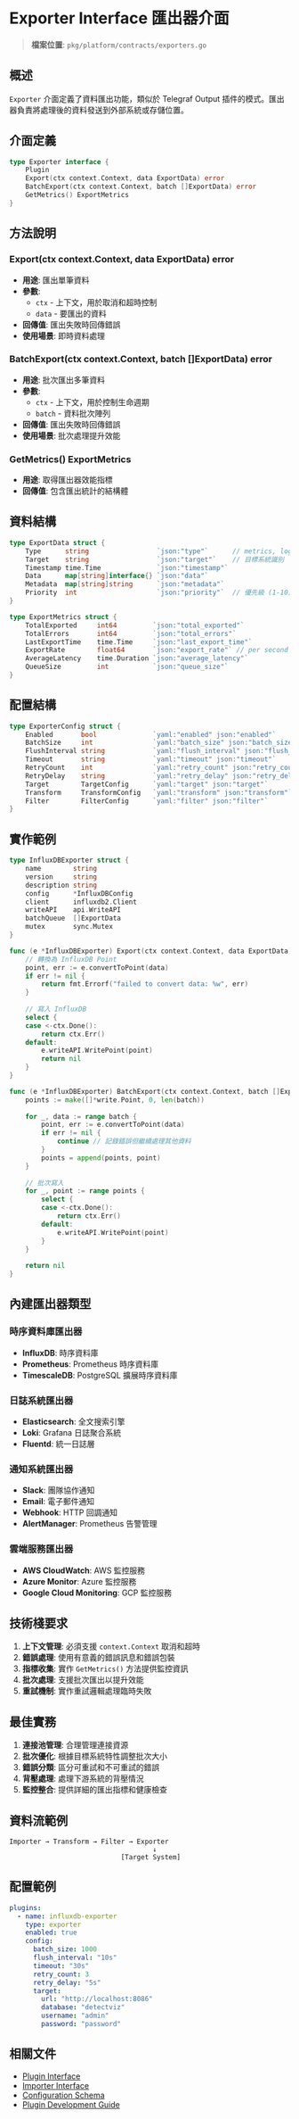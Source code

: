 # Exporter Interface 匯出器介面

> **檔案位置**: `pkg/platform/contracts/exporters.go`

## 概述

`Exporter` 介面定義了資料匯出功能，類似於 Telegraf Output 插件的模式。匯出器負責將處理後的資料發送到外部系統或存儲位置。

## 介面定義

```go
type Exporter interface {
    Plugin
    Export(ctx context.Context, data ExportData) error
    BatchExport(ctx context.Context, batch []ExportData) error
    GetMetrics() ExportMetrics
}
```

## 方法說明

### Export(ctx context.Context, data ExportData) error
- **用途**: 匯出單筆資料
- **參數**: 
  - `ctx` - 上下文，用於取消和超時控制
  - `data` - 要匯出的資料
- **回傳值**: 匯出失敗時回傳錯誤
- **使用場景**: 即時資料處理

### BatchExport(ctx context.Context, batch []ExportData) error
- **用途**: 批次匯出多筆資料
- **參數**:
  - `ctx` - 上下文，用於控制生命週期
  - `batch` - 資料批次陣列
- **回傳值**: 匯出失敗時回傳錯誤
- **使用場景**: 批次處理提升效能

### GetMetrics() ExportMetrics
- **用途**: 取得匯出器效能指標
- **回傳值**: 包含匯出統計的結構體

## 資料結構

```go
type ExportData struct {
    Type      string                 `json:"type"`      // metrics, logs, traces, alerts
    Target    string                 `json:"target"`    // 目標系統識別
    Timestamp time.Time              `json:"timestamp"`
    Data      map[string]interface{} `json:"data"`
    Metadata  map[string]string      `json:"metadata"`
    Priority  int                    `json:"priority"`  // 優先級 (1-10)
}

type ExportMetrics struct {
    TotalExported     int64         `json:"total_exported"`
    TotalErrors       int64         `json:"total_errors"`
    LastExportTime    time.Time     `json:"last_export_time"`
    ExportRate        float64       `json:"export_rate"` // per second
    AverageLatency    time.Duration `json:"average_latency"`
    QueueSize         int           `json:"queue_size"`
}
```

## 配置結構

```go
type ExporterConfig struct {
    Enabled       bool              `yaml:"enabled" json:"enabled"`
    BatchSize     int               `yaml:"batch_size" json:"batch_size"`       // 批次大小
    FlushInterval string            `yaml:"flush_interval" json:"flush_interval"` // 刷新間隔
    Timeout       string            `yaml:"timeout" json:"timeout"`             // 逾時設定
    RetryCount    int               `yaml:"retry_count" json:"retry_count"`     // 重試次數
    RetryDelay    string            `yaml:"retry_delay" json:"retry_delay"`     // 重試延遲
    Target        TargetConfig      `yaml:"target" json:"target"`               // 目標配置
    Transform     TransformConfig   `yaml:"transform" json:"transform"`         // 轉換配置
    Filter        FilterConfig      `yaml:"filter" json:"filter"`               // 過濾配置
}
```

## 實作範例

```go
type InfluxDBExporter struct {
    name        string
    version     string
    description string
    config      *InfluxDBConfig
    client      influxdb2.Client
    writeAPI    api.WriteAPI
    batchQueue  []ExportData
    mutex       sync.Mutex
}

func (e *InfluxDBExporter) Export(ctx context.Context, data ExportData) error {
    // 轉換為 InfluxDB Point
    point, err := e.convertToPoint(data)
    if err != nil {
        return fmt.Errorf("failed to convert data: %w", err)
    }
    
    // 寫入 InfluxDB
    select {
    case <-ctx.Done():
        return ctx.Err()
    default:
        e.writeAPI.WritePoint(point)
        return nil
    }
}

func (e *InfluxDBExporter) BatchExport(ctx context.Context, batch []ExportData) error {
    points := make([]*write.Point, 0, len(batch))
    
    for _, data := range batch {
        point, err := e.convertToPoint(data)
        if err != nil {
            continue // 記錄錯誤但繼續處理其他資料
        }
        points = append(points, point)
    }
    
    // 批次寫入
    for _, point := range points {
        select {
        case <-ctx.Done():
            return ctx.Err()
        default:
            e.writeAPI.WritePoint(point)
        }
    }
    
    return nil
}
```

## 內建匯出器類型

### 時序資料庫匯出器
- **InfluxDB**: 時序資料庫
- **Prometheus**: Prometheus 時序資料庫
- **TimescaleDB**: PostgreSQL 擴展時序資料庫

### 日誌系統匯出器
- **Elasticsearch**: 全文搜索引擎
- **Loki**: Grafana 日誌聚合系統  
- **Fluentd**: 統一日誌層

### 通知系統匯出器
- **Slack**: 團隊協作通知
- **Email**: 電子郵件通知
- **Webhook**: HTTP 回調通知
- **AlertManager**: Prometheus 告警管理

### 雲端服務匯出器
- **AWS CloudWatch**: AWS 監控服務
- **Azure Monitor**: Azure 監控服務
- **Google Cloud Monitoring**: GCP 監控服務

## 技術棧要求

1. **上下文管理**: 必須支援 `context.Context` 取消和超時
2. **錯誤處理**: 使用有意義的錯誤訊息和錯誤包裝
3. **指標收集**: 實作 `GetMetrics()` 方法提供監控資訊
4. **批次處理**: 支援批次匯出以提升效能
5. **重試機制**: 實作重試邏輯處理臨時失敗

## 最佳實務

1. **連接池管理**: 合理管理連接資源
2. **批次優化**: 根據目標系統特性調整批次大小
3. **錯誤分類**: 區分可重試和不可重試的錯誤
4. **背壓處理**: 處理下游系統的背壓情況
5. **監控整合**: 提供詳細的匯出指標和健康檢查

## 資料流範例

```
Importer → Transform → Filter → Exporter
                                    ↓
                            [Target System]
```

## 配置範例

```yaml
plugins:
  - name: influxdb-exporter
    type: exporter
    enabled: true
    config:
      batch_size: 1000
      flush_interval: "10s"
      timeout: "30s"
      retry_count: 3
      retry_delay: "5s"
      target:
        url: "http://localhost:8086"
        database: "detectviz"
        username: "admin"
        password: "password"
```

## 相關文件

- [Plugin Interface](./plugin.md)
- [Importer Interface](./importers.md)
- [Configuration Schema](../config/schema.md)
- [Plugin Development Guide](../develop-guide.md) 
